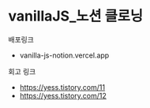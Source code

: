 # vanillaJS_노션 클로닝 
배포링크
- vanilla-js-notion.vercel.app


회고 링크
- https://yess.tistory.com/11
- https://yess.tistory.com/12
